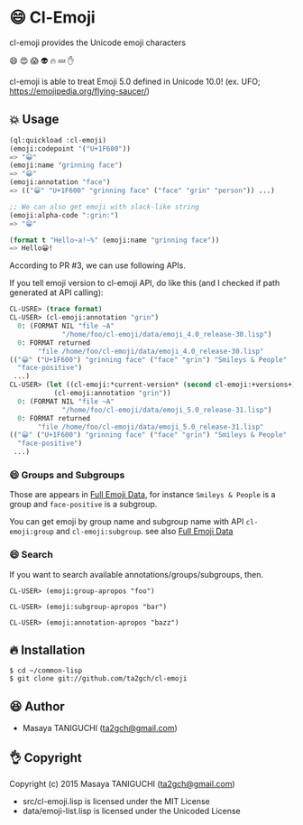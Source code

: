 # :smile: Cl-Emoji
cl-emoji provides the Unicode emoji characters

:smile: :heart_eyes: :scream: :alien: :fire: :zzz: :hand:

cl-emoji is able to treat Emoji 5.0 defined in Unicode 10.0! (ex. UFO; https://emojipedia.org/flying-saucer/)

## :boom: Usage

```lisp
(ql:quickload :cl-emoji)
(emoji:codepoint '("U+1F600"))
=> "😀"
(emoji:name "grinning face")
=> "😀"
(emoji:annotation "face")
=> (("😀" "U+1F600" "grinning face" ("face" "grin" "person")) ...)

;; We can also get emoji with slack-like string
(emoji:alpha-code ":grin:")
=> "😁"
```

```lisp
(format t "Hello~a!~%" (emoji:name "grinning face"))
=> Hello😀!
```
According to PR #3, we can use following APIs.

If you tell emoji version to cl-emoji API, do like this (and I checked if path generated at API calling):

```lisp
CL-USRE> (trace format)
CL-USER> (cl-emoji:annotation "grin")
  0: (FORMAT NIL "file ~A"
             "/home/foo/cl-emoji/data/emoji_4.0_release-30.lisp")
  0: FORMAT returned
       "file /home/foo/cl-emoji/data/emoji_4.0_release-30.lisp"
(("😀" ("U+1F600") "grinning face" ("face" "grin") "Smileys & People"
  "face-positive")
 ...)
CL-USER> (let ((cl-emoji:*current-version* (second cl-emoji:+versions+)))
           (cl-emoji:annotation "grin"))
  0: (FORMAT NIL "file ~A"
             "/home/foo/cl-emoji/data/emoji_5.0_release-31.lisp")
  0: FORMAT returned
       "file /home/foo/cl-emoji/data/emoji_5.0_release-31.lisp"
(("😀" ("U+1F600") "grinning face" ("face" "grin") "Smileys & People"
  "face-positive")
 ...)
```

### :smile: Groups and Subgroups

Those are appears in [Full Emoji Data](http://www.unicode.org/emoji/charts-beta/full-emoji-list.html), for instance `Smileys & People` is a group and `face-positive` is a subgroup.

You can get emoji by group name and subgroup name with API `cl-emoji:group` and `cl-emoji:subgroup`.
see also [Full Emoji Data](http://unicode.org/emoji/charts/full-emoji-list.html)

### :smile: Search
If you want to search available annotations/groups/subgroups, then.

```
CL-USER> (emoji:group-apropos "foo")

CL-USER> (emoji:subgroup-apropos "bar")

CL-USER> (emoji:annotation-apropos "bazz")

```


## :fire: Installation

```shell
$ cd ~/common-lisp
$ git clone git://github.com/ta2gch/cl-emoji
```

## :laughing: Author

* Masaya TANIGUCHI (ta2gch@gmail.com)

## :ok_hand: Copyright

Copyright (c) 2015 Masaya TANIGUCHI (ta2gch@gmail.com)

* src/cl-emoji.lisp is licensed under the MIT License
* data/emoji-list.lisp is licensed under the Unicoded License
